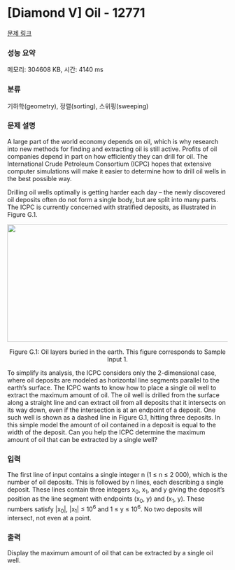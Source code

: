 # [Diamond V] Oil - 12771 

[문제 링크](https://www.acmicpc.net/problem/12771) 

### 성능 요약

메모리: 304608 KB, 시간: 4140 ms

### 분류

기하학(geometry), 정렬(sorting), 스위핑(sweeping)

### 문제 설명

<p>A large part of the world economy depends on oil, which is why research into new methods for finding and extracting oil is still active. Profits of oil companies depend in part on how efficiently they can drill for oil. The International Crude Petroleum Consortium (ICPC) hopes that extensive computer simulations will make it easier to determine how to drill oil wells in the best possible way.</p>

<p>Drilling oil wells optimally is getting harder each day – the newly discovered oil deposits often do not form a single body, but are split into many parts. The ICPC is currently concerned with stratified deposits, as illustrated in Figure G.1.</p>

<p style="text-align: center;"><img alt="" src="https://onlinejudgeimages.s3-ap-northeast-1.amazonaws.com/problem/12771/1.png" style="height:269px; width:547px"></p>

<p style="text-align: center;">Figure G.1: Oil layers buried in the earth. This figure corresponds to Sample Input 1.</p>

<p>To simplify its analysis, the ICPC considers only the 2-dimensional case, where oil deposits are modeled as horizontal line segments parallel to the earth’s surface. The ICPC wants to know how to place a single oil well to extract the maximum amount of oil. The oil well is drilled from the surface along a straight line and can extract oil from all deposits that it intersects on its way down, even if the intersection is at an endpoint of a deposit. One such well is shown as a dashed line in Figure G.1, hitting three deposits. In this simple model the amount of oil contained in a deposit is equal to the width of the deposit. Can you help the ICPC determine the maximum amount of oil that can be extracted by a single well?</p>

### 입력 

 <p>The first line of input contains a single integer n (1 ≤ n ≤ 2 000), which is the number of oil deposits. This is followed by n lines, each describing a single deposit. These lines contain three integers x<sub>0</sub>, x<sub>1</sub>, and y giving the deposit’s position as the line segment with endpoints (x<sub>0</sub>, y) and (x<sub>1</sub>, y). These numbers satisfy |x<sub>0</sub>|, |x<sub>1</sub>| ≤ 10<sup>6</sup> and 1 ≤ y ≤ 10<sup>6</sup>. No two deposits will intersect, not even at a point.</p>

### 출력 

 <p>Display the maximum amount of oil that can be extracted by a single oil well.</p>

